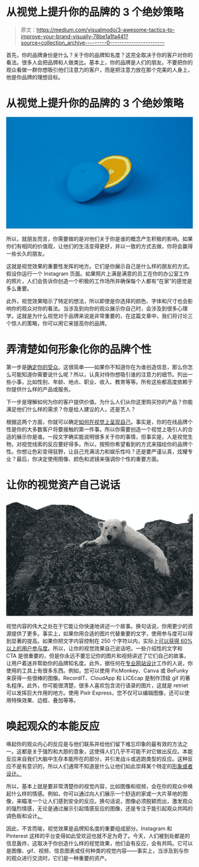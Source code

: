 # 从视觉上提升你的品牌的 3 个绝妙策略

> 原文：<https://medium.com/visualmodo/3-awesome-tactics-to-improve-your-brand-visually-78be1a1fa441?source=collection_archive---------0----------------------->

首先，你的品牌身份是什么？关于你的品牌知名度？这完全取决于你的客户对你的看法。很多人会把品牌和人做类比。基本上，你的品牌是人们的朋友。不要把你的观众看做一群你想吸引他们注意力的客户，而是把注意力放在那个完美的人身上，他是你品牌的理想目标。

# 从视觉上提升你的品牌的 3 个绝妙策略

![](img/76624577c4b5e4be0a120e2416e23993.png)

所以，就朋友而言，你需要做的是对他们关于你是谁的概念产生积极的影响。如果你们有相同的价值观，让他们的生活变得更好，并以一致的方式去做，你将会赢得一些长久的朋友。

这就是视觉效果的重要性发挥的地方。它们是你展示自己是什么样的朋友的方式。假设你运行一个 Instagram 页面。如果照片上满是满意的员工在你的办公室工作的照片，人们会告诉你创造一个积极的工作场所并确保每个人都有“在家”的感觉是多么重要。

此外，视觉效果暗示了特定的想法，所以即使是你选择的颜色、字体和尺寸也会影响你的观众对你的看法。当涉及到向你的观众展示你自己时，会涉及到很多心理学。这就是为什么视觉对于品牌来说是非常重要的，在这篇文章中，我们将讨论三个惊人的策略，你可以用它来提高你的品牌。

# 弄清楚如何形象化你的品牌个性

第一步是[确定你的受众](https://coschedule.com/blog/how-to-find-your-target-audience/)。这很简单——如果你不知道你在为谁创造信息，那么你怎么可能知道你需要说什么呢？所以，认真对待你想吸引谁的注意力的细节。列出一些小事，比如性别、年龄、地点、职业、收入、教育等等。所有这些都高度依赖于你提供什么样的产品或服务。

下一步是理解如何为你的客户提供价值。为什么人们从你这里购买你的产品？你能满足他们什么样的需求？你是给人建议的人，还是艺人？

根据这两个方面，你就可以确定[如何在视觉上呈现自己](https://www.canva.com/learn/your-brand-needs-a-visual-style-guide/)。事实是，你的在线品牌个性是你的大多数客户将要接触的第一件事。所以你需要创造一个视觉上吸引人的合适的展示你是谁。一段文字确实能说明很多关于你的事情，但事实是，人是视觉生物，对视觉线索的反应要好得多。所以，按照你希望看到的方式来描绘你的品牌个性。你想让色彩变得狂野，让自己充满活力和娱乐性吗？还是要严谨认真，炫耀专业？最后，你决定使用图像、颜色和滤镜来强调你个性的重要方面。

# 让你的视觉资产自己说话

![](img/41815bd7d19c387cf84c492f4fcfb634.png)

视觉内容的伟大之处在于它能让你快速地讲述一个故事。换句话说，你用更少的资源提供了更多。事实上，如果你用合适的图片代替重要的文字，使用参与度可以得到显著的提高。如果你把文字内容控制在 250 个字符以内，实际上[可以获得 60%以上的用户参与度](https://blog.bufferapp.com/7-facebook-stats-you-should-know-for-a-more-engaging-page)。所以，让你的视觉效果自己说话吧。一些介绍性的文字和 CTA 是很重要的，但是你永远不要忘记你的图片和视频讲述了它们自己的故事，让用户着迷并帮助你的品牌知名度。此外，据任何在[专业网站设计](https://webdesign.gwm.com.au/)工作的人说，你使用的工具上有很多东西。例如，您可以使用 PicMonkey、Canva 或 BeFunky 来获得一些很棒的图像。RecordIT、CloudApp 和 LICEcap 是制作顶级 gif 的著名程序。此外，你可能很清楚，很多人喜欢包含流行语录的图片，这就是 retriet 可以发挥巨大作用的地方。使用 Pixlr Express，您不仅可以编辑图像，还可以使用特殊效果、边框、叠加等等。

# 唤起观众的本能反应

唤起你的观众内心的反应是与他们联系并给他们留下难忘印象的最有效的方法之一。这都是关于强烈和大胆的意象，这使得人们几乎不可能不对它做出反应。本能反应来自我们大脑中生存本能所在的部分，并引发战斗或逃跑类型的反应。这种反应不是有意识的，所以人们通常不知道是什么让他们如此崇拜某个特定的[形象或者设计。](https://visualmodo.com/)

所以，基本上就是要非常清楚你的视觉内容，比如图像和视频，会在你的观众中唤起什么样的情感。例如，你可以通过向人们展示一个舒适的家或一大片草地的图像，来瞄准一个让人们感到安全的反应。换句话说，图像必须脱颖而出，激发观众的强烈情感，无论是通过展示引起情感反应的图像，还是专注于能引起观众共鸣的调色板和设计[。](https://visualmodo.com/)

因此，不言而喻，视觉效果是品牌知名度的重要组成部分。Instagram 和 Pinterest 这样的平台变得如此受欢迎也就不足为奇了。今天，人们被到处都是的信息轰炸，这取决于你创造什么样的视觉效果，他们会有反应，会有共鸣。它可以是图像、gif、视频、信息图表或任何种类的视觉内容——事实上，当涉及到与你的观众进行交流时，它们是一种重要的资产。